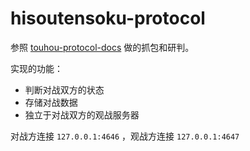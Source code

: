 # hisoutensoku-protocol

参照 [touhou-protocol-docs](https://github.com/delthas/touhou-protocol-docs/blob/master/protocol_123.md) 做的抓包和研判。

实现的功能：

+ 判断对战双方的状态
+ 存储对战数据
+ 独立于对战双方的观战服务器

对战方连接 ``127.0.0.1:4646`` ，观战方连接 ``127.0.0.1:4647``
